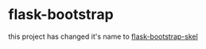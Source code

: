 flask-bootstrap
===============

this project has changed it's name to [flask-bootstrap-skel](https://github.com/albertogg/flask-bootstrap-skel)
